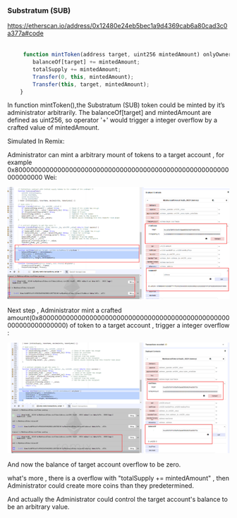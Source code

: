
###  Substratum (SUB)
https://etherscan.io/address/0x12480e24eb5bec1a9d4369cab6a80cad3c0a377a#code



```javascript
	
     function mintToken(address target, uint256 mintedAmount) onlyOwner {
        balanceOf[target] += mintedAmount;
        totalSupply += mintedAmount;
        Transfer(0, this, mintedAmount);
        Transfer(this, target, mintedAmount);
    }
```

In function mintToken(),the  Substratum (SUB) token could be minted by it’s administrator arbitrarily. The balanceOf[target] and mintedAmount are defined as uint256, so operator '+' would trigger a integer overflow by a crafted value of mintedAmount.

Simulated In Remix:

Administrator can mint a arbitrary mount of tokens to a target account , for example 0x8000000000000000000000000000000000000000000000000000000000000000 Wei:

![](./step1.png)

Next step , Administrator mint a crafted amount(0x8000000000000000000000000000000000000000000000000000000000000000) of token to a target account , trigger a integer overflow :

![](./step2.png)

And now the balance of target account overflow to be zero.

what's more , there is a overflow with "totalSupply += mintedAmount" , then Administrator could create more coins than they predetermined.

And actually the Administrator could control the target account's balance to be an arbitrary value.

